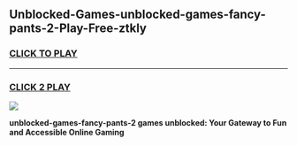 
## Unblocked-Games-unblocked-games-fancy-pants-2-Play-Free-ztkly
<h3>
<a href="https://premium76.site?title=unblocked-games-fancy-pants-2&ref=18A">CLICK TO PLAY</a></h3>
<hr>

<h3>
<a href="https://premium76.site?title=unblocked-games-fancy-pants-2&ref=18A">CLICK 2 PLAY</a>
  
</h3>

<a href="https://premium76.site?title=unblocked-games-fancy-pants-2&ref=18A"><img src="https://clearcache.store/games.png"></a>


**unblocked-games-fancy-pants-2 games unblocked: Your Gateway to Fun and Accessible Online Gaming**

